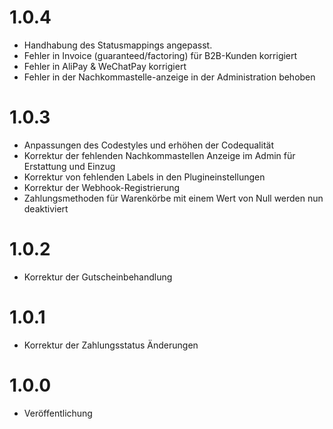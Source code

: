 # 1.0.4
* Handhabung des Statusmappings angepasst.
* Fehler in Invoice (guaranteed/factoring) für B2B-Kunden korrigiert
* Fehler in AliPay & WeChatPay korrigiert
* Fehler in der Nachkommastelle-anzeige in der Administration behoben

# 1.0.3
* Anpassungen des Codestyles und erhöhen der Codequalität
* Korrektur der fehlenden Nachkommastellen Anzeige im Admin für Erstattung und Einzug
* Korrektur von fehlenden Labels in den Plugineinstellungen
* Korrektur der Webhook-Registrierung
* Zahlungsmethoden für Warenkörbe mit einem Wert von Null werden nun deaktiviert

# 1.0.2
* Korrektur der Gutscheinbehandlung

# 1.0.1
* Korrektur der Zahlungsstatus Änderungen

# 1.0.0
* Veröffentlichung
